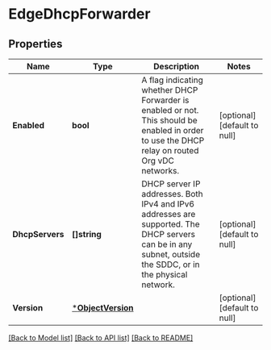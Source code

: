 # EdgeDhcpForwarder

## Properties
Name | Type | Description | Notes
------------ | ------------- | ------------- | -------------
**Enabled** | **bool** | A flag indicating whether DHCP Forwarder is enabled or not. This should be enabled in order to use the DHCP relay on routed Org vDC networks.  | [optional] [default to null]
**DhcpServers** | **[]string** | DHCP server IP addresses. Both IPv4 and IPv6 addresses are supported. The DHCP servers can be in any subnet, outside the SDDC, or in the physical network.  | [optional] [default to null]
**Version** | [***ObjectVersion**](ObjectVersion.md) |  | [optional] [default to null]

[[Back to Model list]](../README.md#documentation-for-models) [[Back to API list]](../README.md#documentation-for-api-endpoints) [[Back to README]](../README.md)


